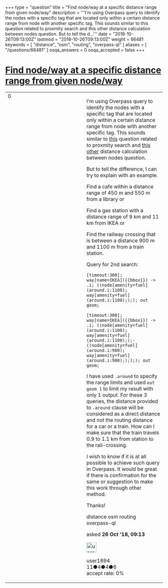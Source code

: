 +++
type = "question"
title = "Find node/way at a specific distance range from given node/way"
description = '''I&#x27;m using Overpass query to identify the nodes with a specific tag that are located only within a certain distance range from node with another specific tag. This sounds similar to this question related to proxmity search and this other distance calculation between nodes question.  But to tell the d...'''
date = "2018-10-26T09:13:00Z"
lastmod = "2018-10-26T09:13:00Z"
weight = 66481
keywords = [ "distance", "osm", "routing", "overpass-ql" ]
aliases = [ "/questions/66481" ]
osqa_answers = 0
osqa_accepted = false
+++

<div class="headNormal">

# [Find node/way at a specific distance range from given node/way](/questions/66481/find-nodeway-at-a-specific-distance-range-from-given-nodeway)

</div>

<div id="main-body">

<div id="askform">

<table id="question-table" style="width:100%;">
<colgroup>
<col style="width: 50%" />
<col style="width: 50%" />
</colgroup>
<tbody>
<tr>
<td style="width: 30px; vertical-align: top"><div class="vote-buttons">
<span id="post-66481-upvote" class="ajax-command post-vote up" rel="nofollow" title="I like this post (click again to cancel)"> </span>
<div id="post-66481-score" class="post-score" title="current number of votes">
0
</div>
<span id="post-66481-downvote" class="ajax-command post-vote down" rel="nofollow" title="I dont like this post (click again to cancel)"> </span> <span id="favorite-mark" class="ajax-command favorite-mark" rel="nofollow" title="mark/unmark this question as favorite (click again to cancel)"> </span>
<div id="favorite-count" class="favorite-count">
&#10;</div>
</div></td>
<td><div id="item-right">
<div class="question-body">
<p>I'm using Overpass query to identify the nodes with a specific tag that are located only within a certain distance range from node with another specific tag. This sounds similar to <a href="https://help.openstreetmap.org/questions/33089/proximity-search-node-with-tag1-near-node-with-tag2">this</a> question related to proxmity search and <a href="https://help.openstreetmap.org/questions/32190/calculate-distance-from-one-node-to-several-other-nodes-in-area">this other</a> distance calculation between nodes question.</p>
<p>But to tell the difference, I can try to explain with an example.</p>
<p>Find a cafe within a distance range of 450 m and 550 m from a library or</p>
<p>Find a gas station with a distance range of 9 km and 11 km from IKEA or</p>
<p>Find the railway crossing that is between a distance 900 m and 1100 m from a train station.</p>
<p>Query for 2nd search:</p>
<p><code>[timeout:300]; way[name=IKEA]({{bbox}}) -&gt; .i; ((node[amenity=fuel](around.i:1100); way[amenity=fuel](around.i:1100););); out geom;</code></p>
<p><code>[timeout:300]; way[name=IKEA]({{bbox}}) -&gt; .i; ((node[amenity=fuel](around.i:1100); way[amenity=fuel](around.i:1100););-((node[amenity=fuel](around.i:900); way[amenity=fuel](around.i:900);););); out geom;</code></p>
<p>I have used <code>.around</code> to specify the range limits and used <code>out geom 1</code> to limit my result with only 1 output. For these 3 queries, the distance provided to <code>.around</code> clause will be considered as a direct distance and not the routing distance for a car or a train. How can I make sure that the train travels 0.9 to 1.1 km from station to the rail-crossing.</p>
<p>I wish to know if it is at all possible to achieve such query in Overpass. It would be great if there is confirmation for the same or suggestion to make this work through other method.</p>
<p>Thanks!</p>
</div>
<div id="question-tags" class="tags-container tags">
<span class="post-tag tag-link-distance" rel="tag" title="see questions tagged &#39;distance&#39;">distance</span> <span class="post-tag tag-link-osm" rel="tag" title="see questions tagged &#39;osm&#39;">osm</span> <span class="post-tag tag-link-routing" rel="tag" title="see questions tagged &#39;routing&#39;">routing</span> <span class="post-tag tag-link-overpass-ql" rel="tag" title="see questions tagged &#39;overpass-ql&#39;">overpass-ql</span>
</div>
<div id="question-controls" class="post-controls">
&#10;</div>
<div class="post-update-info-container">
<div class="post-update-info post-update-info-user">
<p>asked <strong>26 Oct '18, 09:13</strong></p>
<img src="https://secure.gravatar.com/avatar/ef1bb309497d56d45a23249ef5fdff4d?s=32&amp;d=identicon&amp;r=g" class="gravatar" width="32" height="32" alt="user1894&#39;s gravatar image" />
<p><span>user1894</span><br />
<span class="score" title="11 reputation points">11</span><span title="4 badges"><span class="badge1">●</span><span class="badgecount">4</span></span><span title="4 badges"><span class="silver">●</span><span class="badgecount">4</span></span><span title="6 badges"><span class="bronze">●</span><span class="badgecount">6</span></span><br />
<span class="accept_rate" title="Rate of the user&#39;s accepted answers">accept rate:</span> <span title="user1894 has no accepted answers">0%</span></p>
</div>
</div>
<div id="comments-container-66481" class="comments-container">
&#10;</div>
<div id="comment-tools-66481" class="comment-tools">
&#10;</div>
<div class="clear">
&#10;</div>
<div id="comment-66481-form-container" class="comment-form-container">
&#10;</div>
<div class="clear">
&#10;</div>
</div></td>
</tr>
</tbody>
</table>

</div>

</div>

